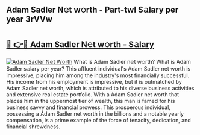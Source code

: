 ## Adam Sadler N𝚎t w𝚘rth - Part-twI S𝚊lary per year 3rVVw

# <h2><a href="http://gc1s2wo.nevu.top/?p=Adam+Sadler">🔗 👉🔴 Adam Sadler N𝚎t w𝚘rth - S𝚊lary</a></h2>

[![Adam Sadler N𝚎t W𝚘rth](https://i.imgur.com/Oavwk0R.jpeg)](http://gc1s2wo.nevu.top/?p=Adam+Sadler)
What is Adam Sadler n𝚎t w𝚘rth? What is Adam Sadler s𝚊lary per year?
This affluent individual's Adam Sadler net worth is impressive, placing him among the industry's most financially successful. His income from his employment is impressive, but it is outmatched by Adam Sadler net worth, which is attributed to his diverse business activities and extensive real estate portfolio. With a Adam Sadler net worth that places him in the uppermost tier of wealth, this man is famed for his business savvy and financial prowess. This prosperous individual, possessing a Adam Sadler net worth in the billions and a notable yearly compensation, is a prime example of the force of tenacity, dedication, and financial shrewdness.
